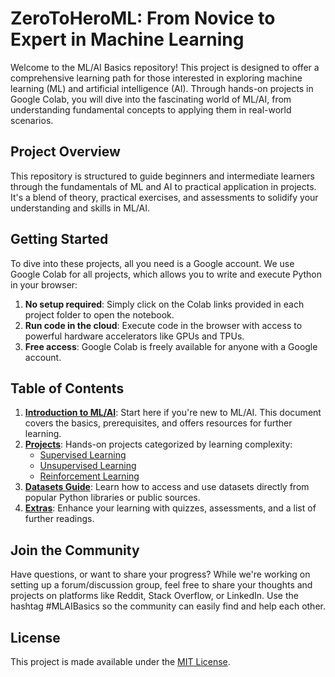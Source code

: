 # ZeroToHeroML: From Novice to Expert in Machine Learning

Welcome to the ML/AI Basics repository! This project is designed to offer a comprehensive learning path for those interested in exploring machine learning (ML) and artificial intelligence (AI). Through hands-on projects in Google Colab, you will dive into the fascinating world of ML/AI, from understanding fundamental concepts to applying them in real-world scenarios.

## Project Overview

This repository is structured to guide beginners and intermediate learners through the fundamentals of ML and AI to practical application in projects. It's a blend of theory, practical exercises, and assessments to solidify your understanding and skills in ML/AI.

## Getting Started

To dive into these projects, all you need is a Google account. We use Google Colab for all projects, which allows you to write and execute Python in your browser:

1. **No setup required**: Simply click on the Colab links provided in each project folder to open the notebook.
2. **Run code in the cloud**: Execute code in the browser with access to powerful hardware accelerators like GPUs and TPUs.
3. **Free access**: Google Colab is freely available for anyone with a Google account.

## Table of Contents

1. **[Introduction to ML/AI](INTRODUCTION_TO_ML_AI.md)**: Start here if you're new to ML/AI. This document covers the basics, prerequisites, and offers resources for further learning.
2. **[Projects](PROJECTS/)**: Hands-on projects categorized by learning complexity:
    - [Supervised Learning](PROJECTS/Supervised_Learning/)
    - [Unsupervised Learning](PROJECTS/Unsupervised_Learning/)
    - [Reinforcement Learning](PROJECTS/Reinforcement_Learning/)
3. **[Datasets Guide](DATASETS/datasets_guide.md)**: Learn how to access and use datasets directly from popular Python libraries or public sources.
4. **[Extras](EXTRAS/)**: Enhance your learning with quizzes, assessments, and a list of further readings.

## Join the Community

Have questions, or want to share your progress? While we're working on setting up a forum/discussion group, feel free to share your thoughts and projects on platforms like Reddit, Stack Overflow, or LinkedIn. Use the hashtag #MLAIBasics so the community can easily find and help each other.

## License

This project is made available under the [MIT License](LICENSE).
